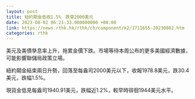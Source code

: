```yaml
---
layout: post
title: 紐約期金低收1.5%　跌穿2000美元
date: 2023-08-02 06:21:33.000000000 +08:00
link: https://news.rthk.hk/rthk/ch/component/k2/1711655-20230802.htm
categories: rthk
---
```


美元及美債孳息率上升，拖累金價下跌。市場等待本周公布的更多美國經濟數據，可能影響聯儲局政策立場。

紐約期金結束兩日升勢，回落至每盎司2000美元以下，收報1978.8美元，跌30.4美元，跌幅1.5%。

現貨金低見每盎司1940.91美元，跌幅近1.2%，較早時徘徊1944美元水平。
